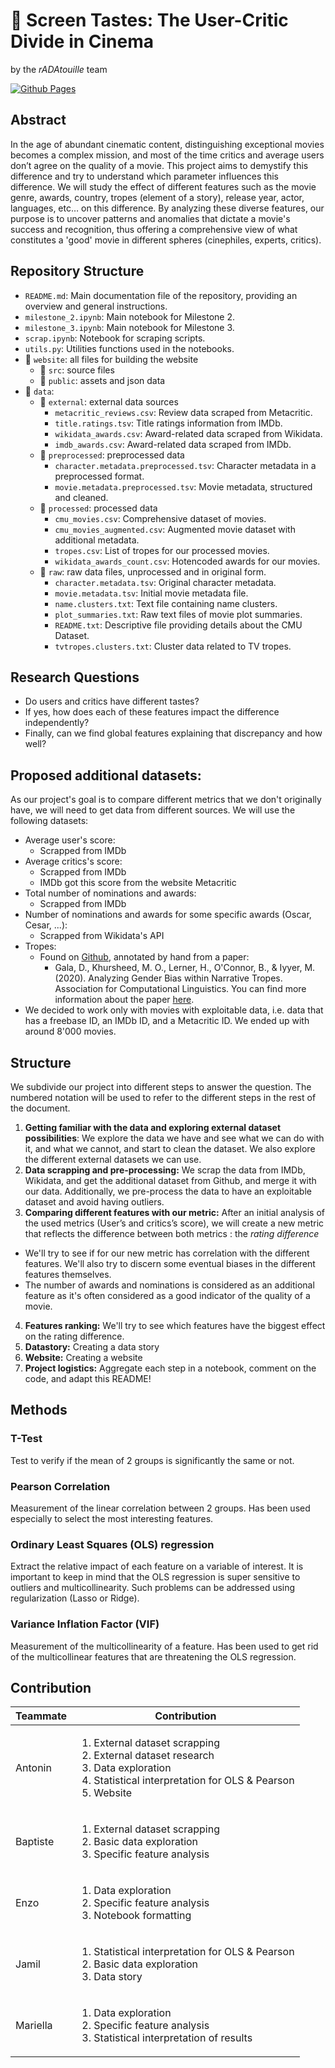 # 🎥 Screen Tastes: The User-Critic Divide in Cinema

by the *rADAtouille* team

[![Github Pages](https://github.com/epfl-ada/ada-2023-project-radatouille/actions/workflows/deploy.yml/badge.svg)](https://github.com/epfl-ada/ada-2023-project-radatouille/actions/workflows/deploy.yml)

## Abstract

In the age of abundant cinematic content, distinguishing exceptional movies becomes a complex mission, and most of the time critics and average users don’t agree on the quality of a movie. This project aims to demystify this difference and try to understand which parameter influences this difference. We will study the effect of different features such as the movie genre, awards, country, tropes (element of a story), release year, actor, languages, etc… on this difference. By analyzing these diverse features, our purpose is to uncover patterns and anomalies that dictate a movie's success and recognition, thus offering a comprehensive view of what constitutes a 'good' movie in different spheres (cinephiles, experts, critics).


## Repository Structure

- `README.md`: Main documentation file of the repository, providing an overview and general instructions.
- `milestone_2.ipynb`: Main notebook for Milestone 2.
- `milestone_3.ipynb`: Main notebook for Milestone 3.
- `scrap.ipynb`: Notebook for scraping scripts.
- `utils.py`: Utilities functions used in the notebooks.
- 📁 `website`: all files for building the website
   - 📁 `src`: source files
   - 📁 `public`: assets and json data
- :file_folder: `data`:
  - :file_folder: `external`: external data sources
    - `metacritic_reviews.csv`: Review data scraped from Metacritic.
    - `title.ratings.tsv`: Title ratings information from IMDb.
    - `wikidata_awards.csv`: Award-related data scraped from Wikidata.
    - `imdb_awards.csv`: Award-related data scraped from IMDb.
  - :file_folder: `preprocessed`: preprocessed data
    - `character.metadata.preprocessed.tsv`: Character metadata in a preprocessed format.
    - `movie.metadata.preprocessed.tsv`: Movie metadata, structured and cleaned.
  - :file_folder: `processed`: processed data
    - `cmu_movies.csv`: Comprehensive dataset of movies.
    - `cmu_movies_augmented.csv`: Augmented movie dataset with additional metadata.
    - `tropes.csv`: List of tropes for our processed movies.
    - `wikidata_awards_count.csv`: Hotencoded awards for our movies.
  - :file_folder: `raw`: raw data files, unprocessed and in original form.
    - `character.metadata.tsv`: Original character metadata.
    - `movie.metadata.tsv`: Initial movie metadata file.
    - `name.clusters.txt`: Text file containing name clusters.
    - `plot_summaries.txt`: Raw text files of movie plot summaries.
    - `README.txt`: Descriptive file providing details about the CMU Dataset.
    - `tvtropes.clusters.txt`: Cluster data related to TV tropes.



## Research Questions



* Do users and critics have different tastes?
* If yes, how does each of these features impact the difference independently?
* Finally, can we find global features explaining that discrepancy and how well?


## Proposed additional datasets:

As our project's goal is to compare different metrics that we don't originally have, we will need to get data from different sources. We will use the following datasets:



* Average user's score:
    * Scrapped from IMDb
* Average critics's score:
    * Scrapped from IMDb
    * IMDb got this score from the website Metacritic
* Total number of nominations and awards:
    * Scrapped from IMDb
* Number of nominations and awards for some specific awards (Oscar, Cesar, ...):
    * Scrapped from Wikidata's API
* Tropes:
    * Found on [Github](https://github.com/dhruvilgala/tvtropes), annotated by hand from a paper:
        * Gala, D., Khursheed, M. O., Lerner, H., O'Connor, B., & Iyyer, M. (2020). Analyzing Gender Bias within Narrative Tropes. Association for Computational Linguistics. You can find more information about the paper [here](https://www.aclweb.org/anthology/2020.nlpcss-1.23).
* We decided to work only with movies with exploitable data, i.e. data that has a freebase ID, an IMDb ID, and a Metacritic ID. We ended up with around 8'000 movies.


## Structure

We subdivide our project into different steps to answer the question. The numbered notation will be used to refer to the different steps in the rest of the document.



1. **Getting familiar with the data and exploring external dataset possibilities**: We explore the data we have and see what we can do with it, and what we cannot, and start to clean the dataset. We also explore the different external datasets we can use.
2. **Data scrapping and pre-processing:** We scrap the data from IMDb,  Wikidata, and get the additional dataset from Github, and merge it with our data. Additionally, we pre-process the data to have an exploitable dataset and avoid having outliers.
3. **Comparing different features with our metric:** After an initial analysis of the used metrics (User’s and critics’s score), we will create a new metric that reflects the difference between both metrics : the *rating difference*

- We'll try to see if for our new metric has correlation with the different features. We'll also try to discern some eventual biases in the different features themselves.
- The number of awards and nominations is considered as an additional feature as it's often considered as a good indicator of the quality of a movie.

4. **Features ranking:** We'll try to see which features have the biggest effect on the rating difference.
5. **Datastory:** Creating a data story
6. **Website:** Creating a website
7. **Project logistics:** Aggregate each step in a notebook, comment on the code, and adapt this README!


## Methods


### T-Test

Test to verify if the mean of 2 groups is significantly the same or not.


### Pearson Correlation

Measurement of the linear correlation between 2 groups. Has been used especially to select the most interesting features.


### Ordinary Least Squares (OLS) regression

Extract the relative impact of each feature on a variable of interest. It is important to keep in mind that the OLS regression is super sensitive to outliers and multicollinearity. Such problems can be addressed using regularization (Lasso or Ridge).


### Variance Inflation Factor (VIF)

Measurement of the multicollinearity of a feature. Has been used to get rid of the multicollinear features that are threatening the OLS regression.


## Contribution

|Teammate | Contribution |
|--------|--------------|
|Antonin | <ol><li>External dataset scrapping</li><li>External dataset research</li><li>Data exploration</li><li>Statistical interpretation for OLS & Pearson</li><li>Website</li></ol>|
|Baptiste | <ol><li>External dataset scrapping</li><li>Basic data exploration</li><li>Specific feature analysis</li></ol>|
|Enzo     | <ol><li>Data exploration</li><li>Specific feature analysis</li><li>Notebook formatting</li><ol>|
|Jamil     |<ol><li>Statistical interpretation for OLS & Pearson</li><li>Basic data exploration</li><li>Data story</li></ol>|
|Mariella | <ol><li>Data exploration</li><li>Specific feature analysis</li><li>Statistical interpretation of results</li></ol>|

